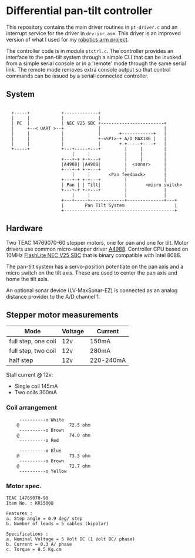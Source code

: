 # Differential pan-tilt controller

This repository contains the main driver routines in ```pt-driver.c``` and an interrupt service for the driver in ```drv-isr.asm```. This driver is an improved version of what I used for my [robotics arm project](https://sites.google.com/site/eyalabraham/robotic-arm).  

The controller code is in module ```ptctrl.c```. The controller provides an interface to the pan-tilt system through a simple CLI that can be invoked from a simple serial console or in a 'remote' mode through the same serial link. The remote mode removes extra console output so that control commands can be issued by a serial-connected controller.

## System

```
 
  +-----+            +-------------+
  |     |            |             |
  | PC  |            | NEC V25 SBC +------------------------+
  |     +--< UART >--+             |                        |
  |     |            |             |       +------------+   |
  |     |            |             +-<SPI>-+ A/D MAX186 |   |
  |     |            |             |       +-+-----+----+   |
  +-----+            +---+-----+---+         |     |        |
                         |     |             |     |        |
                     +---+-+ +-+---+         |     |        |
                     |A4988| |A4988|         |  <sonar>     |
                     +---+-+ +-+---+         |              |
                         |     |       <Pan feedback>       |
                     +---+-+ +-+---+         |              |
                     | Pan | | Tilt|         |       <micro switch>
                     +---+-+ +-+---+         |              |
                         |     |             |              |
                     +---+-----+-------------+--------------+---+
                     |        Pan Tilt System                   |
                     +------------------------------------------+

```

## Hardware

Two TEAC 14769070-60 stepper motors, one for pan and one for tilt. Motor drivers use common micro-stepper driver [A4988](https://drive.google.com/open?id=1uaHy-gVYzntSpmbj-RvlSXfdfeH-IRd8). Controller CPU based on 10MHz [FlashLite NEC V25 SBC](https://sites.google.com/site/eyalabraham/robotics#h.p_ID_544) that is binary compatible with Intel 8088.  

The pan-tilt system has a servo-position potentiate on the pan axis and a micro switch on the tilt axis. These are used to center the pan axis and home the tilt axis.  

An optional sonar device (LV-MaxSonar-EZ) is connected as an analog distance provider to the A/D channel 1.

## Stepper motor measurements

|    Mode              | Voltage  |  Current    |
|----------------------|----------|-------------|
|  full step, one coil |  12v     |  150mA      |
|  full step, two coil |  12v     |  280mA      |
|  half step           |  12v     |  220-240mA  |

Stall current @ 12v:
- Single coil 145mA
- Two coils 300mA

### Coil arrangement

```
     ----------o White
    @                   72.5 ohm
     ----------o Brown
    @                   74.0 ohm
     ----------o Red

     ----------o Blue
    @                   73.3 ohm
     ----------o Brown
    @                   72.7 ohm
     ----------o Yellow
```

### Motor spec.

```
TEAC 14769070-90
Item No. : KR15008

Features :
a. Step angle = 0.9 deg/ step
b. Number of leads = 5 cables (bipolar)

Specifications :
a. Nominal Voltage = 5 Volt DC (1 Volt DC/ phase)
b. Current = 0.3 A/ phase
c. Torque = 0.5 Kg.cm
```

